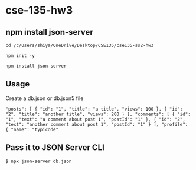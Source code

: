 # cse-135-hw3

## npm install json-server

`cd /c/Users/shiya/OneDrive/Desktop/CSE135/cse135-ss2-hw3`

`npm init -y`

`npm install json-server`

## Usage

Create a db.json or db.json5 file

``
  "posts": [
    { "id": "1", "title": "a title", "views": 100 },
    { "id": "2", "title": "another title", "views": 200 }
  ],
  "comments": [
    { "id": "1", "text": "a comment about post 1", "postId": "1" },
    { "id": "2", "text": "another comment about post 1", "postId": "1" }
  ],
  "profile": {
    "name": "typicode"
``

## Pass it to JSON Server CLI

``$ npx json-server db.json``




